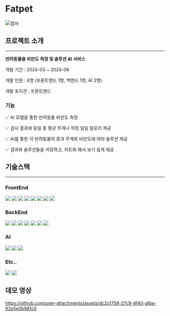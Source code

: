 # Fatpet
![캡처](https://github.com/user-attachments/assets/29a90609-41b0-492c-8fd0-73609efc8e03)



## 프로젝트 소개

---

**반려동물을 비만도 측정 및 솔루션 AI 서비스**

개발 기간 : 2024-03 ~ 2024-06

개발 인원 : 4명 (프론트엔드 1명, 백엔드 1명, AI 2명)

개발 포지션 : 프론트엔드


### 기능

✅ AI 모델을 통한 반려동물 비만도 측정

✅ 검사 결과에 동일 종 평균 무게나 적정 일일 칼로리 제공

✅ AI를 통한 각 반려동물의 종과 무게와 비만도에 따라 솔루션 제공

✅ 결과와 솔루션들을 저장하고, 차트화 해서 보기 쉽게 제공


## 기술스택
---
### FrontEnd
<div>
  <img src="https://img.shields.io/badge/html5-E34F26?style=for-the-badge&logo=html5&logoColor=white">
  <img src="https://img.shields.io/badge/css-1572B6?style=for-the-badge&logo=css3&logoColor=white">
  <img src="https://img.shields.io/badge/javascript-F7DF1E?style=for-the-badge&logo=javascript&logoColor=black">
  <img src="https://img.shields.io/badge/Typescript-3178C6?style=for-the-badge&logo=Typescript&logoColor=white"/>
  <img src="https://img.shields.io/badge/react-61DAFB?style=for-the-badge&logo=react&logoColor=black">
  <img src="https://img.shields.io/badge/tailwindcss-06B6D4?style=for-the-badge&logo=tailwindcss&logoColor=black">
  <img src="https://img.shields.io/badge/react hook form-EC5990?style=for-the-badge&logo=reacthookform&logoColor=black">
  <img src="https://img.shields.io/badge/amplify-FF9900?style=for-the-badge&logo=awsamplify&logoColor=black">
</div>

### BackEnd
<div>
  <img src="https://img.shields.io/badge/kotlin-7F52FF?style=for-the-badge&logo=kotlin&logoColor=white"> 
  <img src="https://img.shields.io/badge/springboot-6DB33F?style=for-the-badge&logo=springboot&logoColor=white"> 
  <img src="https://img.shields.io/badge/mysql-4479A1?style=for-the-badge&logo=mysql&logoColor=white">
  <img src="https://img.shields.io/badge/Swagger-85EA2D?style=for-the-badge&logo=Swagger&logoColor=white">  
  <img src="https://img.shields.io/badge/github actions-4479A1?style=for-the-badge&logo=githubactions&logoColor=white">  
  <img src="https://img.shields.io/badge/docker-2496ED?style=for-the-badge&logo=docker&logoColor=white">  
  <img src="https://img.shields.io/badge/amazon ec2-FF9900?style=for-the-badge&logo=amazonec2&logoColor=white">  
</div>

### AI
<div>
  <img src="https://img.shields.io/badge/python-3776AB?style=for-the-badge&logo=python&logoColor=white"> 
  <img src="https://img.shields.io/badge/flask-000000?style=for-the-badge&logo=flask&logoColor=white"> 
  <img src="https://img.shields.io/badge/amazon ec2-FF9900?style=for-the-badge&logo=amazonec2&logoColor=white">  
</div>

### Etc..
<div>
  <img src="https://img.shields.io/badge/Figma-F24E1E?style=for-the-badge&logo=figma&logoColor=white">   
  <img src="https://img.shields.io/badge/github-181717?style=for-the-badge&logo=github&logoColor=white">  
</div>

## 데모 영상
https://github.com/user-attachments/assets/dc2cf758-27c9-4f40-afbe-92e5e0b981c0
